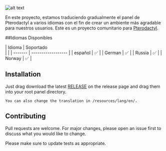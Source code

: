 ![alt text](https://cdn.pterodactyl.io/logos/new/pterodactyl_logo_transparent.png)

 En este proyecto, estamos traduciendo gradualmente el panel de Pterodactyl a varios idiomas con el fin de crear un ambiente más agradable para nuestros usuarios. Este es un proyecto comunitario para [Pterodactyl](https://pterodactyl.io).

##Idiomas Disponibles

| Idioma | Soportado  
|        |
| -------   | ------------------ |
| español  | :white_check_mark: |
| German    | :white_check_mark: |
| Russia    | :white_check_mark: |
| Norway    | :white_check_mark: |

## Installation

Just drag download the latest [RELEASE](https://github.com/M4rlus/pterodactyl-lang//releases) on the release page 
and drag them into your root panel directory.

```
You can also change the translation in /resources/lang/en/.
```

## Contributing
Pull requests are welcome. For major changes, please open an issue first to discuss what you would like to change.

Please make sure to update tests as appropriate.
